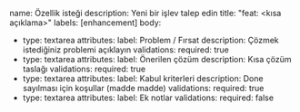 name: Özellik isteği
description: Yeni bir işlev talep edin
title: "feat: <kısa açıklama>"
labels: [enhancement]
body:
  - type: textarea
    attributes:
      label: Problem / Fırsat
      description: Çözmek istediğiniz problemi açıklayın
    validations:
      required: true
  - type: textarea
    attributes:
      label: Önerilen çözüm
      description: Kısa çözüm taslağı
    validations:
      required: true
  - type: textarea
    attributes:
      label: Kabul kriterleri
      description: Done sayılması için koşullar (madde madde)
    validations:
      required: true
  - type: textarea
    attributes:
      label: Ek notlar
    validations:
      required: false
